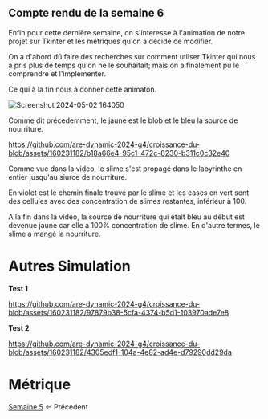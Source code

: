 ## Compte rendu de la semaine 6

Enfin pour cette dernière semaine, on s'interesse à l'animation de notre projet sur Tkinter et les métriques qu'on a décidé de modifier.

On a d'abord dû faire des recherches sur comment utilser Tkinter qui nous a pris plus de temps qu'on ne le souhaitait; mais on a finalement pû le comprendre et l'implémenter.

Ce qui à la fin nous à donner cette animaton.

![Screenshot 2024-05-02 164050](https://github.com/are-dynamic-2024-g4/croissance-du-blob/assets/160231182/b9d07973-d6cb-4be5-8e80-2d935aeda069)


Comme dit précedemment, le jaune est le blob et le bleu la source de nourriture.


https://github.com/are-dynamic-2024-g4/croissance-du-blob/assets/160231182/b18a66e4-95c1-472c-8230-b311c0c32e40


Comme vue dans la video, le slime s'est propagé dans le labyrinthe en entier jusqu'au siurce de nourriture.

En violet est le chemin finale trouvé par le slime et les cases en vert sont des cellules avec des concentration de slimes restantes, inférieur à 100.

A la fin dans la video, la source de nourriture qui était bleu au début est devenue jaune car elle a 100% concentration de slime. En d'autre termes, le slime a mangé la nourriture.

# Autres Simulation

**Test 1**

https://github.com/are-dynamic-2024-g4/croissance-du-blob/assets/160231182/97879b38-5cfa-4374-b5d1-103970ade7e8


**Test 2**

https://github.com/are-dynamic-2024-g4/croissance-du-blob/assets/160231182/4305edf1-104a-4e82-ad4e-d79290dd29da



# Métrique


[Semaine 5](https://are-dynamic-2024-g4.github.io/croissance-du-blob/semaine5) <- Précedent
